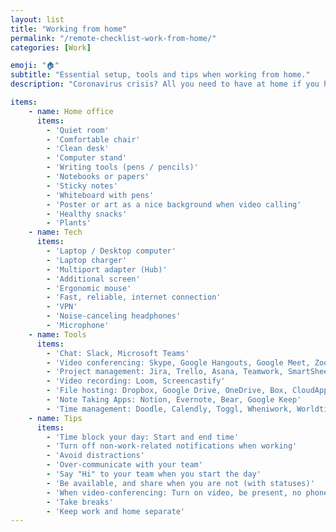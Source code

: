 ```yaml
---
layout: list
title: "Working from home"
permalink: "/remote-checklist-work-from-home/"
categories: [Work]

emoji: "🏠"
subtitle: "Essential setup, tools and tips when working from home."
description: "Coronavirus crisis? All you need to have at home if you have to work from there. Tips and tools for remote teams."

items:
    - name: Home office
      items:
        - 'Quiet room'
        - 'Comfortable chair'
        - 'Clean desk'
        - 'Computer stand'
        - 'Writing tools (pens / pencils)'
        - 'Notebooks or papers'
        - 'Sticky notes'
        - 'Whiteboard with pens'
        - 'Poster or art as a nice background when video calling'
        - 'Healthy snacks'
        - 'Plants'
    - name: Tech
      items:
        - 'Laptop / Desktop computer'
        - 'Laptop charger'
        - 'Multiport adapter (Hub)'
        - 'Additional screen'
        - 'Ergonomic mouse'
        - 'Fast, reliable, internet connection'
        - 'VPN'
        - 'Noise-canceling headphones'
        - 'Microphone'
    - name: Tools
      items:
        - 'Chat: Slack, Microsoft Teams'
        - 'Video conferencing: Skype, Google Hangouts, Google Meet, Zoom, Join.me'
        - 'Project management: Jira, Trello, Asana, Teamwork, SmartSheet, Basecamp, Monday, Airtable'
        - 'Video recording: Loom, Screencastify'
        - 'File hosting: Dropbox, Google Drive, OneDrive, Box, CloudApp'
        - 'Note Taking Apps: Notion, Evernote, Bear, Google Keep'
        - 'Time management: Doodle, Calendly, Toggl, Wheniwork, Worldtimebuddy'
    - name: Tips
      items:
        - 'Time block your day: Start and end time'
        - 'Turn off non-work-related notifications when working'
        - 'Avoid distractions'
        - 'Over-communicate with your team'
        - 'Say "Hi" to your team when you start the day'
        - 'Be available, and share when you are not (with statuses)'
        - 'When video-conferencing: Turn on video, be present, no phone, use agendas and action points'
        - 'Take breaks'
        - 'Keep work and home separate'
---
```

